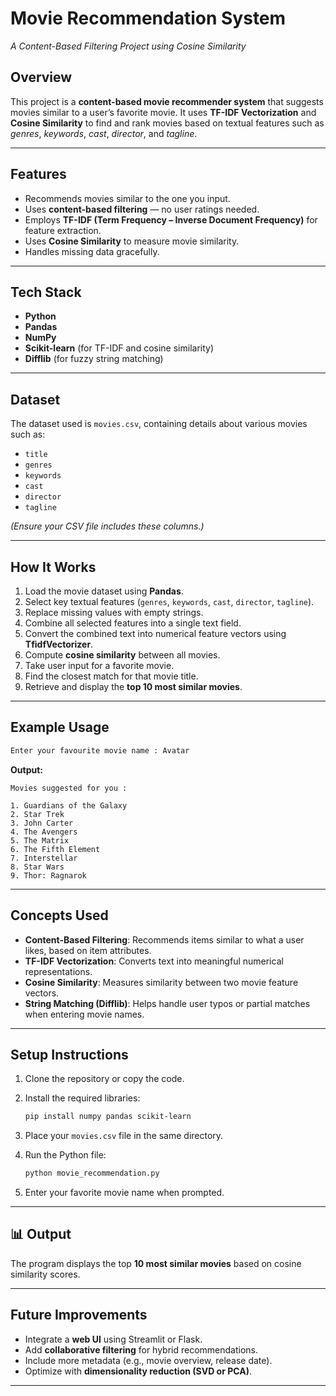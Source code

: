 

#  Movie Recommendation System

*A Content-Based Filtering Project using Cosine Similarity*

## Overview

This project is a **content-based movie recommender system** that suggests movies similar to a user’s favorite movie. It uses **TF-IDF Vectorization** and **Cosine Similarity** to find and rank movies based on textual features such as *genres*, *keywords*, *cast*, *director*, and *tagline*.

---

## Features

* Recommends movies similar to the one you input.
* Uses **content-based filtering** — no user ratings needed.
* Employs **TF-IDF (Term Frequency – Inverse Document Frequency)** for feature extraction.
* Uses **Cosine Similarity** to measure movie similarity.
* Handles missing data gracefully.

---

## Tech Stack

* **Python**
* **Pandas**
* **NumPy**
* **Scikit-learn** (for TF-IDF and cosine similarity)
* **Difflib** (for fuzzy string matching)

---

##  Dataset

The dataset used is `movies.csv`, containing details about various movies such as:

* `title`
* `genres`
* `keywords`
* `cast`
* `director`
* `tagline`

*(Ensure your CSV file includes these columns.)*

---

##  How It Works

1. Load the movie dataset using **Pandas**.
2. Select key textual features (`genres`, `keywords`, `cast`, `director`, `tagline`).
3. Replace missing values with empty strings.
4. Combine all selected features into a single text field.
5. Convert the combined text into numerical feature vectors using **TfidfVectorizer**.
6. Compute **cosine similarity** between all movies.
7. Take user input for a favorite movie.
8. Find the closest match for that movie title.
9. Retrieve and display the **top 10 most similar movies**.

---

##  Example Usage

```bash
Enter your favourite movie name : Avatar
```

**Output:**

```
Movies suggested for you :

1. Guardians of the Galaxy  
2. Star Trek  
3. John Carter  
4. The Avengers  
5. The Matrix  
6. The Fifth Element  
7. Interstellar  
8. Star Wars  
9. Thor: Ragnarok  
```

---

##  Concepts Used

* **Content-Based Filtering**: Recommends items similar to what a user likes, based on item attributes.
* **TF-IDF Vectorization**: Converts text into meaningful numerical representations.
* **Cosine Similarity**: Measures similarity between two movie feature vectors.
* **String Matching (Difflib)**: Helps handle user typos or partial matches when entering movie names.

---

##  Setup Instructions

1. Clone the repository or copy the code.
2. Install the required libraries:

   ```bash
   pip install numpy pandas scikit-learn
   ```
3. Place your `movies.csv` file in the same directory.
4. Run the Python file:

   ```bash
   python movie_recommendation.py
   ```
5. Enter your favorite movie name when prompted.

---

## 📊 Output

The program displays the top **10 most similar movies** based on cosine similarity scores.

---

##  Future Improvements

* Integrate a **web UI** using Streamlit or Flask.
* Add **collaborative filtering** for hybrid recommendations.
* Include more metadata (e.g., movie overview, release date).
* Optimize with **dimensionality reduction (SVD or PCA)**.

---


